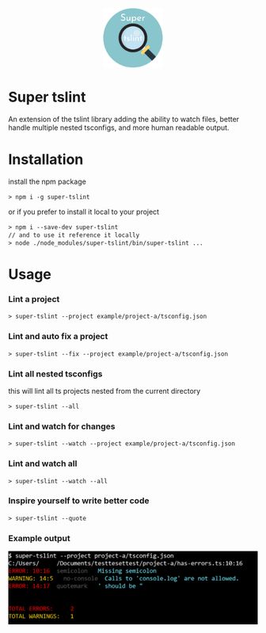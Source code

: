 <p align="center">
  <img src="./readme/logo.png" width="120px" alt="" />
</p>

# Super tslint
An extension of the tslint library adding the ability to watch files, better handle multiple nested tsconfigs, and more human readable output.

# Installation
install the npm package 
```
> npm i -g super-tslint
```
or if you prefer to install it local to your project
```
> npm i --save-dev super-tslint
// and to use it reference it locally
> node ./node_modules/super-tslint/bin/super-tslint ...
```

# Usage
### Lint a project
```
> super-tslint --project example/project-a/tsconfig.json
```

### Lint and auto fix a project
```
> super-tslint --fix --project example/project-a/tsconfig.json
```

### Lint all nested tsconfigs
this will lint all ts projects nested from the current directory
```
> super-tslint --all
```

### Lint and watch for changes
```
> super-tslint --watch --project example/project-a/tsconfig.json
```

### Lint and watch all 
```
> super-tslint --watch --all
```

### Inspire yourself to write better code
```
> super-tslint --quote
```

### Example output
<p align="center">
  <img src="./readme/output.png" alt="" />
</p>
